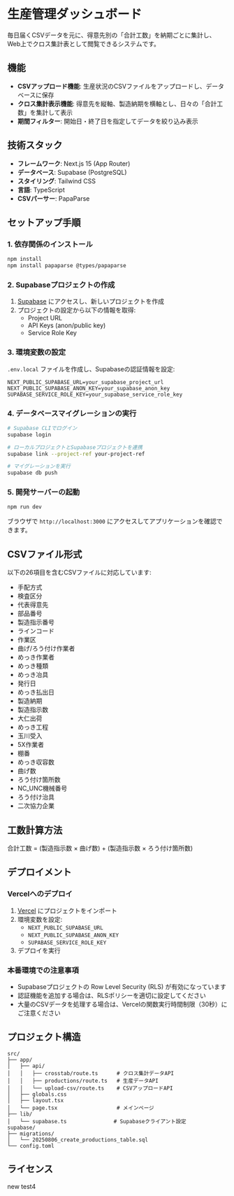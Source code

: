 # 生産管理ダッシュボード

毎日届くCSVデータを元に、得意先別の「合計工数」を納期ごとに集計し、Web上でクロス集計表として閲覧できるシステムです。

## 機能

- **CSVアップロード機能**: 生産状況のCSVファイルをアップロードし、データベースに保存
- **クロス集計表示機能**: 得意先を縦軸、製造納期を横軸とし、日々の「合計工数」を集計して表示
- **期間フィルター**: 開始日・終了日を指定してデータを絞り込み表示

## 技術スタック

- **フレームワーク**: Next.js 15 (App Router)
- **データベース**: Supabase (PostgreSQL)
- **スタイリング**: Tailwind CSS
- **言語**: TypeScript
- **CSVパーサー**: PapaParse

## セットアップ手順

### 1. 依存関係のインストール

```bash
npm install
npm install papaparse @types/papaparse
```

### 2. Supabaseプロジェクトの作成

1. [Supabase](https://supabase.com) にアクセスし、新しいプロジェクトを作成
2. プロジェクトの設定から以下の情報を取得:
   - Project URL
   - API Keys (anon/public key)
   - Service Role Key

### 3. 環境変数の設定

`.env.local` ファイルを作成し、Supabaseの認証情報を設定:

```env
NEXT_PUBLIC_SUPABASE_URL=your_supabase_project_url
NEXT_PUBLIC_SUPABASE_ANON_KEY=your_supabase_anon_key
SUPABASE_SERVICE_ROLE_KEY=your_supabase_service_role_key
```

### 4. データベースマイグレーションの実行

```bash
# Supabase CLIでログイン
supabase login

# ローカルプロジェクトとSupabaseプロジェクトを連携
supabase link --project-ref your-project-ref

# マイグレーションを実行
supabase db push
```

### 5. 開発サーバーの起動

```bash
npm run dev
```

ブラウザで `http://localhost:3000` にアクセスしてアプリケーションを確認できます。

## CSVファイル形式

以下の26項目を含むCSVファイルに対応しています:

- 手配方式
- 検査区分
- 代表得意先
- 部品番号
- 製造指示番号
- ラインコード
- 作業区
- 曲げ/ろう付け作業者
- めっき作業者
- めっき種類
- めっき冶具
- 発行日
- めっき払出日
- 製造納期
- 製造指示数
- 大仁出荷
- めっき工程
- 玉川受入
- 5X作業者
- 棚番
- めっき収容数
- 曲げ数
- ろう付け箇所数
- NC_UNC機械番号
- ろう付け治具
- 二次協力企業

## 工数計算方法

合計工数 = (製造指示数 × 曲げ数) + (製造指示数 × ろう付け箇所数)

## デプロイメント

### Vercelへのデプロイ

1. [Vercel](https://vercel.com) にプロジェクトをインポート
2. 環境変数を設定:
   - `NEXT_PUBLIC_SUPABASE_URL`
   - `NEXT_PUBLIC_SUPABASE_ANON_KEY`
   - `SUPABASE_SERVICE_ROLE_KEY`
3. デプロイを実行

### 本番環境での注意事項

- Supabaseプロジェクトの Row Level Security (RLS) が有効になっています
- 認証機能を追加する場合は、RLSポリシーを適切に設定してください
- 大量のCSVデータを処理する場合は、Vercelの関数実行時間制限（30秒）にご注意ください

## プロジェクト構造

```
src/
├── app/
│   ├── api/
│   │   ├── crosstab/route.ts      # クロス集計データAPI
│   │   ├── productions/route.ts   # 生産データAPI
│   │   └── upload-csv/route.ts    # CSVアップロードAPI
│   ├── globals.css
│   ├── layout.tsx
│   └── page.tsx                   # メインページ
├── lib/
│   └── supabase.ts               # Supabaseクライアント設定
supabase/
├── migrations/
│   └── 20250806_create_productions_table.sql
└── config.toml
```

## ライセンス
new test4
